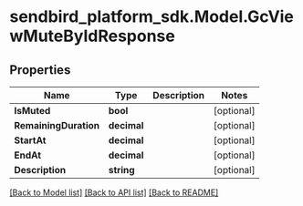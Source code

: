 
# sendbird_platform_sdk.Model.GcViewMuteByIdResponse

## Properties

Name | Type | Description | Notes
------------ | ------------- | ------------- | -------------
**IsMuted** | **bool** |  | [optional] 
**RemainingDuration** | **decimal** |  | [optional] 
**StartAt** | **decimal** |  | [optional] 
**EndAt** | **decimal** |  | [optional] 
**Description** | **string** |  | [optional] 

[[Back to Model list]](../README.md#documentation-for-models)
[[Back to API list]](../README.md#documentation-for-api-endpoints)
[[Back to README]](../README.md)

